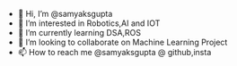 - 👋 Hi, I’m @samyaksgupta
- 👀 I’m interested in Robotics,AI and IOT
- 🌱 I’m currently learning DSA,ROS
- 💞️ I’m looking to collaborate on Machine Learning Project
- 📫 How to reach me @samyaksgupta @ github,insta


